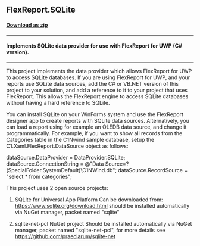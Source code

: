 ## FlexReport.SQLite
#### [Download as zip](https://downgit.github.io/#/home?url=https://github.com/GrapeCity/ComponentOne-UWP-Samples/tree/master/\General\CS\DashboardDemo\FlexReport.SQLite)
____
#### Implements SQLite data provider for use with FlexReport for UWP (C# version).
____
This project implements the data provider which allows FlexReport for UWP to 
access SQLite databases. If you are using FlexReport for UWP, and your reports 
use SQLite data sources, add the C# or VB.NET version of this project to your 
solution, and add a reference to it to your project that uses FlexReport. This 
allows the FlexReport engine to access SQLite databases without having a hard
reference to SQLite.

You can install SQLite on your WinForms system and use the FlexReport designer 
app to create reports with SQLite data sources. Alternatively, you can load a 
report using for example an OLEDB data source, and change it programmatically. 
For example, if you want to show all records from the Categories table in the 
C1Nwind sample database, setup the C1.Xaml.FlexReport.DataSource object as 
follows:

  dataSource.DataProvider = DataProvider.SQLite;
  dataSource.ConnectionString = @"Data Source=?(SpecialFolder.SystemDefault)\C1NWind.db";
  dataSource.RecordSource = "select * from categories";

This project uses 2 open source projects:

1) SQLite for Universal App Platform
   Can be downloaded from: https://www.sqlite.org/download.html
   should be installed automatically via NuGet manager, packet named "sqlite"

2) sqlite-net-pcl NuGet project
   Should be installed automatically via NuGet manager, packet named "sqlite-net-pcl",
   for more details see https://github.com/praeclarum/sqlite-net


